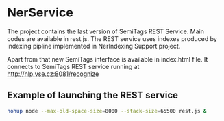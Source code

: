 # NerService

The project contains the last version of SemiTags REST Service. Main codes are available in rest.js. The REST service 
uses indexes produced by indexing pipline implemented in NerIndexing Support project. 

Apart from that new SemiTags interface is available in index.html file. It connects to SemiTags REST service running at
http://nlp.vse.cz:8081/recognize

## Example of launching the REST service

```bash
nohup node --max-old-space-size=8000 --stack-size=65500 rest.js &
```